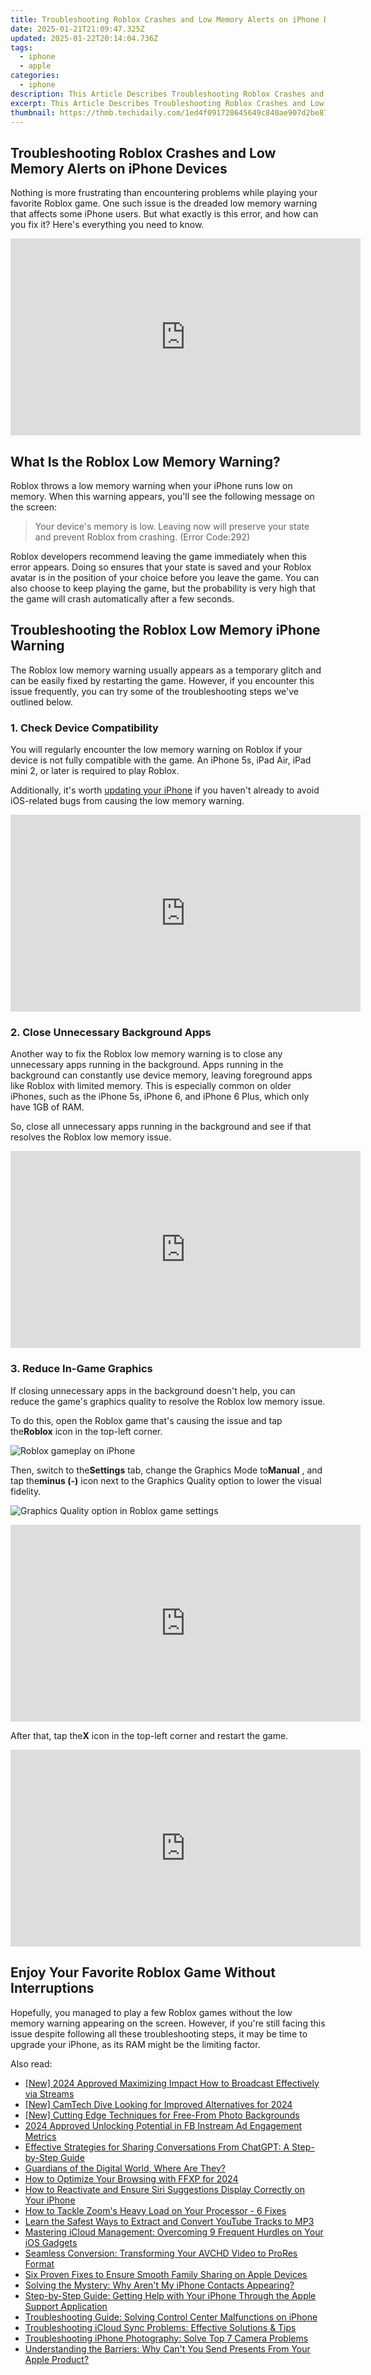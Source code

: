 ```yaml
---
title: Troubleshooting Roblox Crashes and Low Memory Alerts on iPhone Devices
date: 2025-01-21T21:09:47.325Z
updated: 2025-01-22T20:14:04.736Z
tags:
  - iphone
  - apple
categories:
  - iphone
description: This Article Describes Troubleshooting Roblox Crashes and Low Memory Alerts on iPhone Devices
excerpt: This Article Describes Troubleshooting Roblox Crashes and Low Memory Alerts on iPhone Devices
thumbnail: https://thmb.techidaily.com/1ed4f091728645649c840ae907d2be87aba494a53f4cf1942b1dcf1c240fc190.jpg
---
```


## Troubleshooting Roblox Crashes and Low Memory Alerts on iPhone Devices

 Nothing is more frustrating than encountering problems while playing your favorite Roblox game. One such issue is the dreaded low memory warning that affects some iPhone users. But what exactly is this error, and how can you fix it? Here's everything you need to know.

<!-- affiliate ads begin -->
<iframe width="560" height="315" src="https://www.youtube.com/embed/HMuxjTCMX2E?si=ylRTMJuUstpjLsZc" title="YouTube video player" frameborder="0" allow="accelerometer; autoplay; clipboard-write; encrypted-media; gyroscope; picture-in-picture; web-share" referrerpolicy="strict-origin-when-cross-origin" allowfullscreen></iframe>
<!-- affiliate ads end -->

## What Is the Roblox Low Memory Warning?

 Roblox throws a low memory warning when your iPhone runs low on memory. When this warning appears, you'll see the following message on the screen:

> Your device's memory is low. Leaving now will preserve your state and prevent Roblox from crashing. (Error Code:292)

 Roblox developers recommend leaving the game immediately when this error appears. Doing so ensures that your state is saved and your Roblox avatar is in the position of your choice before you leave the game. You can also choose to keep playing the game, but the probability is very high that the game will crash automatically after a few seconds.

## Troubleshooting the Roblox Low Memory iPhone Warning

 The Roblox low memory warning usually appears as a temporary glitch and can be easily fixed by restarting the game. However, if you encounter this issue frequently, you can try some of the troubleshooting steps we've outlined below.

### 1\. Check Device Compatibility

 You will regularly encounter the low memory warning on Roblox if your device is not fully compatible with the game. An iPhone 5s, iPad Air, iPad mini 2, or later is required to play Roblox.

 Additionally, it's worth [updating your iPhone](https://www.makeuseof.com/tag/update-iphone-ios-apps-data/) if you haven't already to avoid iOS-related bugs from causing the low memory warning.

<!-- affiliate ads begin -->
<iframe width="560" height="315" src="https://www.youtube.com/embed/K7fATC_lI7o?si=UFotPJqflDRZr-mv" title="YouTube video player" frameborder="0" allow="accelerometer; autoplay; clipboard-write; encrypted-media; gyroscope; picture-in-picture; web-share" referrerpolicy="strict-origin-when-cross-origin" allowfullscreen></iframe>
<!-- affiliate ads end -->

### 2\. Close Unnecessary Background Apps

 Another way to fix the Roblox low memory warning is to close any unnecessary apps running in the background. Apps running in the background can constantly use device memory, leaving foreground apps like Roblox with limited memory. This is especially common on older iPhones, such as the iPhone 5s, iPhone 6, and iPhone 6 Plus, which only have 1GB of RAM.

 So, close all unnecessary apps running in the background and see if that resolves the Roblox low memory issue.

<!-- affiliate ads begin -->
<iframe width="560" height="315" src="https://www.youtube.com/embed/YwOwUI47FuU?si=NK7IEELjx7_SJSl2" title="YouTube video player" frameborder="0" allow="accelerometer; autoplay; clipboard-write; encrypted-media; gyroscope; picture-in-picture; web-share" referrerpolicy="strict-origin-when-cross-origin" allowfullscreen></iframe>
<!-- affiliate ads end -->

### 3\. Reduce In-Game Graphics

 If closing unnecessary apps in the background doesn't help, you can reduce the game's graphics quality to resolve the Roblox low memory issue.

 To do this, open the Roblox game that's causing the issue and tap the**Roblox** icon in the top-left corner.

![Roblox gameplay on iPhone](https://static1.makeuseofimages.com/wordpress/wp-content/uploads/2023/11/roblox-icon.jpg)

 Then, switch to the**Settings** tab, change the Graphics Mode to**Manual** , and tap the**minus (-)** icon next to the Graphics Quality option to lower the visual fidelity.

![Graphics Quality option in Roblox game settings](https://static1.makeuseofimages.com/wordpress/wp-content/uploads/2023/11/graphics-quality-option.jpg)

<!-- affiliate ads begin -->
<iframe width="560" height="315" src="https://www.youtube.com/embed/GU08CQVsZz0?si=V-SvPfzRsQysMS0e" title="YouTube video player" frameborder="0" allow="accelerometer; autoplay; clipboard-write; encrypted-media; gyroscope; picture-in-picture; web-share" referrerpolicy="strict-origin-when-cross-origin" allowfullscreen></iframe>
<!-- affiliate ads end -->

 After that, tap the**X** icon in the top-left corner and restart the game.

<!-- affiliate ads begin -->
<iframe width="560" height="315" src="https://www.youtube.com/embed/HaM818fFKXQ?si=ZZLA4lFSHSgCpSE0" title="YouTube video player" frameborder="0" allow="accelerometer; autoplay; clipboard-write; encrypted-media; gyroscope; picture-in-picture; web-share" referrerpolicy="strict-origin-when-cross-origin" allowfullscreen></iframe>
<!-- affiliate ads end -->

## Enjoy Your Favorite Roblox Game Without Interruptions

 Hopefully, you managed to play a few Roblox games without the low memory warning appearing on the screen. However, if you're still facing this issue despite following all these troubleshooting steps, it may be time to upgrade your iPhone, as its RAM might be the limiting factor.

<ins class="adsbygoogle"
     style="display:block"
     data-ad-format="autorelaxed"
     data-ad-client="ca-pub-7571918770474297"
     data-ad-slot="1223367746"></ins>

<ins class="adsbygoogle"
     style="display:block"
     data-ad-client="ca-pub-7571918770474297"
     data-ad-slot="8358498916"
     data-ad-format="auto"
     data-full-width-responsive="true"></ins>

<span class="atpl-alsoreadstyle">Also read:</span>
<div><ul>
<li><a href="https://facebook-clips.techidaily.com/new-2024-approved-maximizing-impact-how-to-broadcast-effectively-via-streams/"><u>[New] 2024 Approved Maximizing Impact How to Broadcast Effectively via Streams</u></a></li>
<li><a href="https://screen-video-capture.techidaily.com/new-camtech-dive-looking-for-improved-alternatives-for-2024/"><u>[New] CamTech Dive Looking for Improved Alternatives for 2024</u></a></li>
<li><a href="https://fox-helps.techidaily.com/new-cutting-edge-techniques-for-free-from-photo-backgrounds/"><u>[New] Cutting Edge Techniques for Free-From Photo Backgrounds</u></a></li>
<li><a href="https://facebook-video-files.techidaily.com/2024-approved-unlocking-potential-in-fb-instream-ad-engagement-metrics/"><u>2024 Approved Unlocking Potential in FB Instream Ad Engagement Metrics</u></a></li>
<li><a href="https://tech-revival.techidaily.com/effective-strategies-for-sharing-conversations-from-chatgpt-a-step-by-step-guide/"><u>Effective Strategies for Sharing Conversations From ChatGPT: A Step-by-Step Guide</u></a></li>
<li><a href="https://facebook.techidaily.com/guardians-of-the-digital-world-where-are-they/"><u>Guardians of the Digital World, Where Are They?</u></a></li>
<li><a href="https://some-techniques.techidaily.com/how-to-optimize-your-browsing-with-ffxp-for-2024/"><u>How to Optimize Your Browsing with FFXP for 2024</u></a></li>
<li><a href="https://fox-that.techidaily.com/how-to-reactivate-and-ensure-siri-suggestions-display-correctly-on-your-iphone/"><u>How to Reactivate and Ensure Siri Suggestions Display Correctly on Your iPhone</u></a></li>
<li><a href="https://program-issues.techidaily.com/how-to-tackle-zooms-heavy-load-on-your-processor-6-fixes/"><u>How to Tackle Zoom's Heavy Load on Your Processor - 6 Fixes</u></a></li>
<li><a href="https://youtube-clips.techidaily.com/learn-the-safest-ways-to-extract-and-convert-youtube-tracks-to-mp3/"><u>Learn the Safest Ways to Extract and Convert YouTube Tracks to MP3</u></a></li>
<li><a href="https://fox-that.techidaily.com/mastering-icloud-management-overcoming-9-frequent-hurdles-on-your-ios-gadgets/"><u>Mastering iCloud Management: Overcoming 9 Frequent Hurdles on Your iOS Gadgets</u></a></li>
<li><a href="https://win-answers.techidaily.com/seamless-conversion-transforming-your-avchd-video-to-prores-format/"><u>Seamless Conversion: Transforming Your AVCHD Video to ProRes Format</u></a></li>
<li><a href="https://fox-that.techidaily.com/six-proven-fixes-to-ensure-smooth-family-sharing-on-apple-devices/"><u>Six Proven Fixes to Ensure Smooth Family Sharing on Apple Devices</u></a></li>
<li><a href="https://fox-that.techidaily.com/solving-the-mystery-why-arent-my-iphone-contacts-appearing/"><u>Solving the Mystery: Why Aren't My iPhone Contacts Appearing?</u></a></li>
<li><a href="https://fox-that.techidaily.com/step-by-step-guide-getting-help-with-your-iphone-through-the-apple-support-application/"><u>Step-by-Step Guide: Getting Help with Your iPhone Through the Apple Support Application</u></a></li>
<li><a href="https://fox-that.techidaily.com/troubleshooting-guide-solving-control-center-malfunctions-on-iphone/"><u>Troubleshooting Guide: Solving Control Center Malfunctions on iPhone</u></a></li>
<li><a href="https://fox-that.techidaily.com/troubleshooting-icloud-sync-problems-effective-solutions-and-tips/"><u>Troubleshooting iCloud Sync Problems: Effective Solutions & Tips</u></a></li>
<li><a href="https://fox-that.techidaily.com/troubleshooting-iphone-photography-solve-top-7-camera-problems/"><u>Troubleshooting iPhone Photography: Solve Top 7 Camera Problems</u></a></li>
<li><a href="https://fox-that.techidaily.com/understanding-the-barriers-why-cant-you-send-presents-from-your-apple-product/"><u>Understanding the Barriers: Why Can't You Send Presents From Your Apple Product?</u></a></li>
</ul></div>


